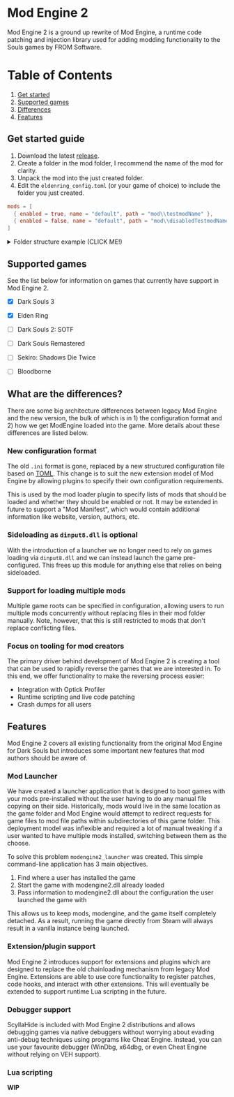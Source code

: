 # Mod Engine 2

Mod Engine 2 is a ground up rewrite of Mod Engine, a runtime code patching and injection library used for adding modding functionality to the Souls games by FROM Software.

# Table of Contents
1. [Get started](#get-started-guide)
2. [Supported games](#supported-games)
2. [Differences](#what-are-the-differences)
3. [Features](#features)

## Get started guide

1. Download the latest [release](https://github.com/soulsmods/ModEngine2/releases).
2. Create a folder in the mod folder, I recommend the name of the mod for clarity.
3. Unpack the mod into the just created folder.
4. Edit the `eldenring_config.toml` (or your game of choice) to include the folder you just created.

```toml
mods = [
  { enabled = true, name = "default", path = "mod\\testmodName" },
  { enabled = false, name = "default", path = "mod\\disabledTestmodName" },
]
```

<details>
  <summary>Folder structure example (CLICK ME!)</summary>

  ![folder exmaple image](docs/media/mod-engine-mod-folder-example.png)

</details>

## Supported games

See the list below for information on games that currently have support in Mod Engine 2.

- [x] Dark Souls 3
- [x] Elden Ring
- [ ] Dark Souls 2: SOTF
- [ ] Dark Souls Remastered
- [ ] Sekiro: Shadows Die Twice
- [ ] Bloodborne


## What are the differences?

There are some big architecture differences between legacy Mod Engine and the new version, the bulk of which is in 1) the configuration format and 2) how we get ModEngine loaded into the game.
More details about these differences are listed below.

### New configuration format

The old `.ini` format is gone, replaced by a new structured configuration file based on [TOML](https://toml.io/en/).
This change is to suit the new extension model of Mod Engine by allowing plugins to specify their own configuration requirements.

This is used by the mod loader plugin to specify lists of mods that should be loaded and whether they should be enabled or not.
It may be extended in future to support a "Mod Manifest", which would contain additional information like website, version, authors, etc.

### Sideloading as `dinput8.dll` is optional

With the introduction of a launcher we no longer need to rely on games loading via `dinput8.dll` and we can instead launch the game pre-configured.
This frees up this module for anything else that relies on being sideloaded.

### Support for loading multiple mods

Multiple game roots can be specified in configuration, allowing users to run multiple mods concurrently without replacing files in their mod folder manually.
Note, however, that this is still restricted to mods that don't replace conflicting files.

### Focus on tooling for mod creators

The primary driver behind development of Mod Engine 2 is creating a tool that can be used to rapidly reverse the games that we are interested in.
To this end, we offer functionality to make the reversing process easier:

- Integration with Optick Profiler
- Runtime scripting and live code patching
- Crash dumps for all users

## Features

Mod Engine 2 covers all existing functionality from the original Mod Engine for Dark Souls but introduces some important new features that mod authors should be aware of. 

### Mod Launcher

We have created a launcher application that is designed to boot games with your mods pre-installed without the user having to do any manual file copying on their side.
Historically, mods would live in the same location as the game folder and Mod Engine would attempt to redirect requests for game files to mod file paths within subdirectories of this game folder.
This deployment model was inflexible and required a lot of manual tweaking if a user wanted to have multiple mods installed, switching between them as the choose.

To solve this problem `modengine2_launcher` was created.
This simple command-line application has 3 main objectives.

1. Find where a user has installed the game
2. Start the game with modengine2.dll already loaded
3. Pass information to modengine2.dll about the configuration the user launched the game with

This allows us to keep mods, modengine, and the game itself completely detached. 
As a result, running the game directly from Steam will always result in a vanilla instance being launched.

### Extension/plugin support

Mod Engine 2 introduces support for extensions and plugins which are designed to replace the old chainloading mechanism from legacy Mod Engine.
Extensions are able to use core functionality to register patches, code hooks, and interact with other extensions.
This will eventually be extended to support runtime Lua scripting in the future.

### Debugger support

ScyllaHide is included with Mod Engine 2 distributions and allows debugging games via native debuggers without worrying about evading anti-debug techniques using programs like Cheat Engine.
Instead, you can use your favourite debugger (WinDbg, x64dbg, or even Cheat Engine without relying on VEH support).

### Lua scripting

**WIP**
